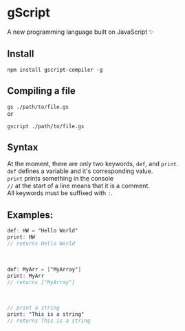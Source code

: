 # gScript
A new programming language built on JavaScript ✨

## Install
`npm install gscript-compiler -g`

## Compiling a file
`gs ./path/to/file.gs`
<br>
or
<br>

`gscript ./path/to/file.gs`

## Syntax
At the moment, there are only two keywords, `def`, and `print`.
<br/>
`def` defines a variable and it's corresponding value.
<br/>
`print` prints something in the console
<br/>
`//` at the start of a line means that it is a comment.
<br/>
All keywords must be suffixed with `:`.
<br/>

## Examples:

```gs
def: HW = "Hello World"
print: HW 
// returns Hello World
```
<br/>

```gs
def: MyArr = ["MyArray"]
print: MyArr
// returns ["MyArray"]
```

<br>

```gs
// print a string
print: "This is a string"
// returns This is a string
```
